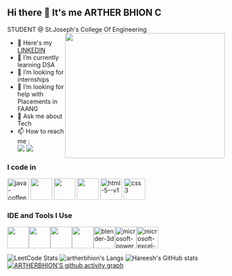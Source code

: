 ## Hi there 👋 It's me ARTHER BHION C
STUDENT @ St.Joseph's College Of Engineering
<img align="right" width="370" height="290" src="https://media1.tenor.com/m/AMrMb1Ww1sEAAAAC/disney-mickey-mouse.gif">
- 🔭 Here's my [LINKEDIN](https://www.linkedin.com/in/arther-bhion-c-78339025a/)                                                 
- 🌱 I’m currently learning DSA
- 👯 I’m looking for internships
- 🤔 I’m looking for help with Placements in FAANG
- 💬 Ask me about Tech
- 📫 How to reach me :
<br /> [<img src="https://img.shields.io/badge/LinkedIn-0077B5?style=for-the-badge&logo=linkedin&logoColor=white" />](inkedin.com/in/arther-bhion-c-78339025a/) [<img src="https://img.shields.io/badge/Instagram-E4405F?style=for-the-badge&logo=instagram&logoColor=white" />](https://www.instagram.com/fortis_intrepidus/)

### I code in
<img width="50" height="50" src="https://img.icons8.com/color/48/java-coffee-cup-logo--v1.png" alt="java-coffee-cup-logo--v1"/> <img height="50" width="50" src="https://img.icons8.com/color/48/000000/c-programming.png" /> <img height="50" width="50" src="https://img.icons8.com/color/48/000000/c-plus-plus-logo.png" /> <img height="50" width="50" src="https://img.icons8.com/color/48/000000/python.png" /> <img height="50" width="50" src="https://img.icons8.com/color/48/html-5--v1.png" alt="html-5--v1"/> <img height="50" width="50" src="https://img.icons8.com/color/48/css3.png" alt="css3"/>

### IDE and Tools I Use
<img height="50" width="50" src="https://img.icons8.com/color/48/000000/visual-studio-code-2019.png"/><img height="50" width="50" src="https://img.icons8.com/color/50/000000/git.png"/><img height="50" width="50" src="https://img.icons8.com/officel/480/null/java-eclipse.png"/><img height="50" width="50" src="https://img.icons8.com/color/480/null/notion--v1.png"/><img height="50" width="50" src="https://img.icons8.com/color/50/blender-3d.png" alt="blender-3d"/><img height="50" width="50" src="https://img.icons8.com/officel/80/microsoft-powerpoint-2019.png" alt="microsoft-powerpoint-2019"/><img height="50" width="50" src="https://img.icons8.com/color/48/microsoft-excel-2019--v1.png" alt="microsoft-excel-2019--v1"/>

![LeetCode Stats](https://leetcard.jacoblin.cool/artherbhion2004?theme=dark&font=Marcellus&ext=heatmap)
![artherbhion's Langs](https://github-readme-stats.vercel.app/api/top-langs/?username=artherbhion&layout=compact&theme=dark)
![Hareesh's GitHub stats](https://github-readme-stats.vercel.app/api?username=artherbhion&theme=dark&show_icons=true&&hide=issues,contribs)
[![ARTHERBHION'S github activity graph](https://github-readme-activity-graph.vercel.app/graph?username=artherbhion&bg_color=000000&color=0d9189&line=0d9189&point=ffffff&area=true&hide_border=true)](https://github.com/ashutosh00710/github-readme-activity-graph)
